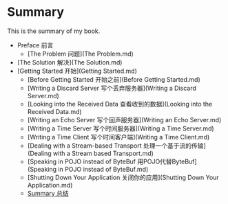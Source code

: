 # Summary

This is the summary of my book.

* Preface 前言
	* [The Problem 问题](The Problem.md)
* [The Solution 解决](The Solution.md)
* [Getting Started 开始](Getting Started.md)
 	* [Before Getting Started 开始之前](Before Getting Started.md)
 	* [Writing a Discard Server 写个丢弃服务器](Writing a Discard Server.md)
 	* [Looking into the Received Data 查看收到的数据](Looking into the Received Data.md)
 	* [Writing an Echo Server 写个回声服务器](Writing an Echo Server.md)
 	* [Writing a Time Server 写个时间服务器](Writing a Time Server.md)
	* [Writing a Time Client 写个时间客户端](Writing a Time Client.md)
	* [Dealing with a Stream-based Transport 处理一个基于流的传输](Dealing with a Stream based Transport.md)
	* [Speaking in POJO instead of ByteBuf 用POJO代替ByteBuf](Speaking in POJO instead of ByteBuf.md)
	* [Shutting Down Your Application 关闭你的应用](Shutting Down Your Application.md)
	* [Summary 总结](Summary2.md)